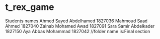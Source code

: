# t_rex_game
Students names
Ahmed Sayed Abdelhamed 1827036
Mahmoud Saad Ahmed 1827040
Zainab Mohamed Awad 1827091
Sara Samir Abdelkader 1827150
Aya Abbas Mohammad 1827042
//folder name is:Final section


